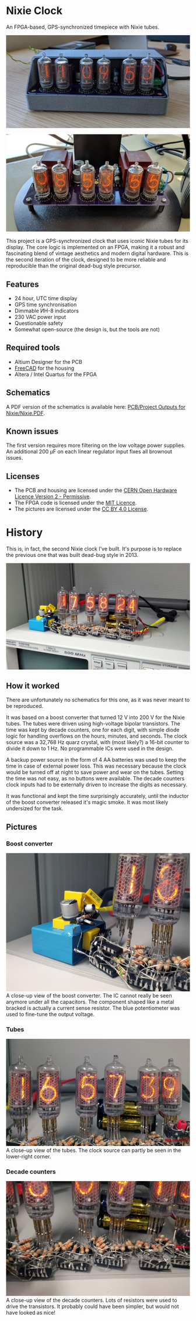 # Nixie Clock

An FPGA-based, GPS-synchronized timepiece with Nixie tubes.

![The clock](Pictures/clock_v2.jpg)

![The clock without its housing](Pictures/clock_v2_no_housing.jpg)

This project is a GPS-synchronized clock that uses iconic Nixie tubes for its display.
The core logic is implemented on an FPGA, making it a robust and fascinating blend of vintage aesthetics and modern digital hardware.
This is the second iteration of the clock, designed to be more reliable and reproducible than the original dead-bug style precursor.


## Features

- 24 hour, UTC time display
- GPS time synchronisation
- Dimmable ИН-8 indicators
- 230 VAC power input
- Questionable safety
- Somewhat open-source (the design is, but the tools are not)


## Required tools

- Altium Designer for the PCB
- [FreeCAD](https://www.freecad.org) for the housing
- Altera / Intel Quartus for the FPGA


## Schematics

A PDF version of the schematics is available here: [PCB/Project Outputs for Nixie/Nixie.PDF](PCB/Project%20Outputs%20for%20Nixie/Nixie.PDF).


## Known issues

The first version requires more filtering on the low voltage power supplies.
An additional 200 μF on each linear regulator input fixes all brownout issues.


## Licenses

- The PCB and housing are licensed under the [CERN Open Hardware Licence Version 2 - Permissive](https://spdx.org/licenses/CERN-OHL-P-2.0.html).
- The FPGA code is licensed under the [MIT Licence](https://spdx.org/licenses/MIT.html).
- The pictures are licensed under the [CC BY 4.0 License](https://creativecommons.org/licenses/by/4.0/).


# History

This is, in fact, the second Nixie clock I've built. It's purpose is to replace the previous one that was built dead-bug style in 2013.

![The previous clock](Pictures/clock_v1.jpg)


## How it worked

There are unfortunately no schematics for this one, as it was never meant to be reproduced.

It was based on a boost converter that turned 12 V into 200 V for the Nixie tubes.
The tubes were driven using high-voltage bipolar transistors.
The time was kept by decade counters, one for each digit, with simple diode logic for handling overflows on the hours, minutes, and seconds.
The clock source was a 32,768 Hz quarz crystal, with (most likely?) a 16-bit counter to divide it down to 1 Hz.
No programmable ICs were used in the design.

A backup power source in the form of 4 AA batteries was used to keep the time in case of external power loss.
This was necessary because the clock would be turned off at night to save power and wear on the tubes.
Setting the time was not easy, as no buttons were available.
The decade counters clock inputs had to be externally driven to increase the digits as necessary.

It was functional and kept the time surprisingly accurately, until the inductor of the boost converter released it's magic smoke.
It was most likely undersized for the task.


## Pictures

### Boost converter

![Close-up of the boost converter](Pictures/clock_v1_boost.jpg)
A close-up view of the boost converter.
The IC cannot really be seen anymore under all the capacitors.
The component shaped like a metal bracked is actually a current sense resistor.
The blue potentiometer was used to fine-tune the output voltage.

### Tubes

![Close-up of the tubes](Pictures/clock_v1_tubes.jpg)
A close-up view of the tubes.
The clock source can partly be seen in the lower-right corner.

### Decade counters

![Close-up of the decade counters](Pictures/clock_v1_counters.jpg)
A close-up view of the decade counters.
Lots of resistors were used to drive the transistors.
It probably could have been simpler, but would not have looked as nice!
